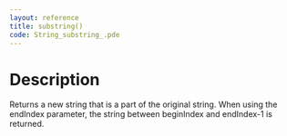 ```yaml
---
layout: reference
title: substring()
code: String_substring_.pde
---
```


# Description

Returns a new string that is a part of the original string. When using the endIndex parameter, the string between beginIndex and endIndex-1 is returned.

